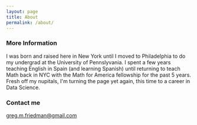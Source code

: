 ```yaml
---
layout: page
title: About
permalink: /about/
---
```


### More Information

I was born and raised here in New York until I moved to Philadelphia to do my undergrad at the University of Pennslyvania.  I spent a few years teaching English in Spain (and learning Spanish) until returning to teach Math back in NYC with the Math for America fellowship for the past 5 years.  Fresh off my nupitals, I'm turning the page yet again, this time to a career in Data Science.  

### Contact me

[greg.m.friedman@gmail.com](mailto:greg.m.friedman@gmail.com)